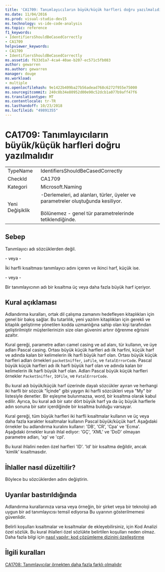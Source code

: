 ```yaml
---
title: 'CA1709: Tanımlayıcıların büyük/küçük harfleri doğru yazılmalıdır'
ms.date: 11/04/2016
ms.prod: visual-studio-dev15
ms.technology: vs-ide-code-analysis
ms.topic: reference
f1_keywords:
- IdentifiersShouldBeCasedCorrectly
- CA1709
helpviewer_keywords:
- CA1709
- IdentifiersShouldBeCasedCorrectly
ms.assetid: f633d1a7-4ca4-40ae-b207-ec571c5fb083
author: gewarren
ms.author: gewarren
manager: douge
ms.workload:
- multiple
ms.openlocfilehash: 9e1422b409ba27b56adead768c6272f955e75000
ms.sourcegitcommit: 240c8b34e80952d00e90c52dcb1a077b9aff47f6
ms.translationtype: MT
ms.contentlocale: tr-TR
ms.lasthandoff: 10/23/2018
ms.locfileid: "49891355"
---
```

# <a name="ca1709-identifiers-should-be-cased-correctly"></a>CA1709: Tanımlayıcıların büyük/küçük harfleri doğru yazılmalıdır

|||
|-|-|
|TypeName|IdentifiersShouldBeCasedCorrectly|
|CheckId|CA1709|
|Kategori|Microsoft.Naming|
|Yeni Değişiklik|-Derlemeleri, ad alanları, türler, üyeler ve parametreler oluştuğunda kesiliyor.<br /><br /> Bölünemez - genel tür parametrelerinde tetiklendiğinde.|

## <a name="cause"></a>Sebep
 Tanımlayıcı adı sözcüklerden değil.

 \- veya -

 İki harfli kısaltması tanımlayıcı adını içeren ve ikinci harf, küçük ise.

 \- veya -

 Bir tanımlayıcının adı bir kısaltma üç veya daha fazla büyük harf içeriyor.

## <a name="rule-description"></a>Kural açıklaması
 Adlandırma kuralları, ortak dil çalışma zamanını hedefleyen kitaplıkları için genel bir bakış sağlar. Bu tutarlılık, yeni yazılım kitaplıkları için gerekli ve kitaplık geliştirme yönetilen kodda uzmanlığına sahip olan kişi tarafından geliştirilmiştir müşterilerinizin size olan güvenini artırır öğrenme eğrisini azaltır.

 Kural gereği, parametre adları camel casing ve ad alanı, tür kullanın, ve üye adları Pascal casing. Ortası büyük küçük harfleri adı ilk harfini, küçük harf ve adında kalan bir kelimelerin ilk harfi büyük harf olan. Ortası büyük küçük harfleri adları örnekleri `packetSniffer`, `ioFile`, ve `fatalErrorCode`. Pascal büyük küçük harfleri adı ilk harfi büyük harf olan ve adında kalan bir kelimelerin ilk harfi büyük harf olan. Adları Pascal büyük küçük harfleri örnekler `PacketSniffer`, `IOFile`, ve `FatalErrorCode`.

 Bu kural adı büyük/küçük harf üzerinde dayalı sözcükler ayıran ve herhangi iki harfli bir sözcük "İçinde" gibi yaygın iki harfli sözcükleri veya "My" bir listesiyle denetler. Bir eşleşme bulunmazsa, word, bir kısaltma olarak kabul edilir. Ayrıca, bu kural adı bir satır dört büyük harf ya da üç büyük harflerle adın sonuna bir satır içerdiğinde bir kısaltma bulduğu varsayar.

 Kural gereği, tüm büyük harfleri iki harfli kısaltmalar kullanın ve üç veya daha fazla karakter kısaltmalar kullanın Pascal büyük/küçük harf. Aşağıdaki örnekler bu adlandırma kuralını kullanır: 'DB', 'CR', 'Cpa' ve 'Ecma'. Aşağıdaki örnekler kuralı ihlal ediyor: 'GÇ', 'XML' ve 'DoD' olmayan parametre adları, 'xp' ve 'cpl'.

 Bu kural ihlalini neden özel harfleri 'ID'. 'Id' bir kısaltma değildir, ancak 'kimlik' kısaltmasıdır.

## <a name="how-to-fix-violations"></a>İhlaller nasıl düzeltilir?
 Böylece bu sözcüklerden adını değiştirin.

## <a name="when-to-suppress-warnings"></a>Uyarılar bastırıldığında
 Adlandırma kurallarınıza varsa veya örneğin, bir şirket veya bir teknoloji adı uygun bir ad tanımlayıcısı temsil ediyorsa Bu uyarının gösterilmemesi güvenlidir.

 Belirli koşulları kısaltmalar ve kısaltmalar de ekleyebilirsiniz, için Kod Analizi özel sözlük. Bu kural ihlalleri özel sözlükte belirtilen koşulları neden olmaz. Daha fazla bilgi için [nasıl yapılır: kod çözümleme dizinini özelleştirme](../code-quality/how-to-customize-the-code-analysis-dictionary.md)

## <a name="related-rules"></a>İlgili kuralları
 [CA1708: Tanımlayıcılar örnekten daha fazla farklı olmalıdır](../code-quality/ca1708-identifiers-should-differ-by-more-than-case.md)